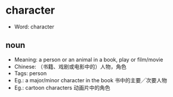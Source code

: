 # character

- Word: character

## noun

- Meaning: a person or an animal in a book, play or film/movie
- Chinese: （书籍、戏剧或电影中的）人物，角色
- Tags: person
- Eg.: a major/minor character in the book 书中的主要╱次要人物
- Eg.: cartoon characters 动画片中的角色

